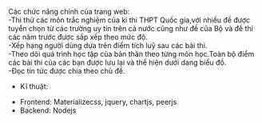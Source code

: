 Các chức năng chính của trang web: <br>
-Thi thử các môn trắc nghiệm của kì thi THPT Quốc gia,với nhiều đề được tuyển chọn từ các trường uy tín trên cả nước cũng như đề của Bộ và đề thi các năm trước được sắp xếp theo mức độ. <br>
-Xếp hạng người dùng dựa trên điểm tích luỹ sau các bài thi. <br>
-Theo dõi quá trình học tập của bản thân theo từng môn học.Toàn bộ điểm các bài thi của các bạn được lưu lại và thể hiện dưới dang biểu đồ. <br>
-Đọc tin tức được chia theo chủ đề.	<br>
- Kĩ thuật:<br>
+ Frontend: Materializecss, jquery, chartjs, peerjs <br>
+ Backend: Nodejs <br>
